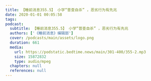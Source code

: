 ```yaml
---
title: 【睡前消息355.5】 小学“普查自杀” ，恶劣行为有先兆
date: 2020-01-01 00:05:58
tags:
podcast:
  subtitle: 【睡前消息355.5】 小学“普查自杀” ，恶劣行为有先兆
  authors: ['《睡前消息》编辑部']
  cover: /podcasts/main/assets/logo.png
  duration: 661
  media:
    url: https://podstatic.bedtime.news/main/301-400/355-2.mp3
    size: 15872832
    type: audio/mpeg
  chapters: null
  references: null
---
```


